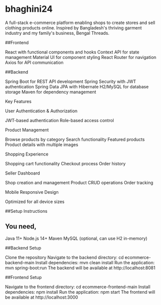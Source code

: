 # bhaghini24
A full-stack e-commerce platform enabling shops to create stores and sell clothing products online. Inspired by Bangladesh's thriving garment industry and my family's business, Bengal Threads.

##Frontend

React with functional components and hooks
Context API for state management
Material UI for component styling
React Router for navigation
Axios for API communication

##Backend

Spring Boot for REST API development
Spring Security with JWT authentication
Spring Data JPA with Hibernate
H2/MySQL for database storage
Maven for dependency management

Key Features

User Authentication & Authorization

JWT-based authentication
Role-based access control


Product Management

Browse products by category
Search functionality
Featured products
Product details with multiple images


Shopping Experience

Shopping cart functionality
Checkout process
Order history


Seller Dashboard

Shop creation and management
Product CRUD operations
Order tracking


Mobile Responsive Design

Optimized for all device sizes



##Setup Instructions

## You need,

Java 11+
Node.js 14+
Maven
MySQL (optional, can use H2 in-memory)



##Backend Setup

Clone the repository
Navigate to the backend directory: cd ecommerce-backend-main
Install dependencies: mvn clean install
Run the application: mvn spring-boot:run
The backend will be available at http://localhost:8081

##Frontend Setup

Navigate to the frontend directory: cd ecommerce-frontend-main
Install dependencies: npm install
Run the application: npm start
The frontend will be available at http://localhost:3000
